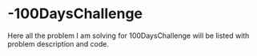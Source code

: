 # -100DaysChallenge
Here all the problem I am solving for 100DaysChallenge will be listed with problem description and code.
